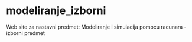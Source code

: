 # modeliranje_izborni
Web site za nastavni predmet: Modeliranje i simulacija pomocu racunara - izborni predmet
